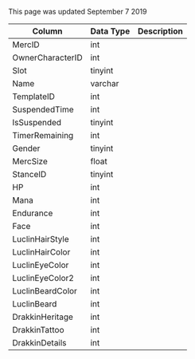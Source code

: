 This page was updated September 7 2019

| Column           | Data Type | Description |
| ---------------- | --------- | ----------- |
| MercID           | int       |             |
| OwnerCharacterID | int       |             |
| Slot             | tinyint   |             |
| Name             | varchar   |             |
| TemplateID       | int       |             |
| SuspendedTime    | int       |             |
| IsSuspended      | tinyint   |             |
| TimerRemaining   | int       |             |
| Gender           | tinyint   |             |
| MercSize         | float     |             |
| StanceID         | tinyint   |             |
| HP               | int       |             |
| Mana             | int       |             |
| Endurance        | int       |             |
| Face             | int       |             |
| LuclinHairStyle  | int       |             |
| LuclinHairColor  | int       |             |
| LuclinEyeColor   | int       |             |
| LuclinEyeColor2  | int       |             |
| LuclinBeardColor | int       |             |
| LuclinBeard      | int       |             |
| DrakkinHeritage  | int       |             |
| DrakkinTattoo    | int       |             |
| DrakkinDetails   | int       |             |